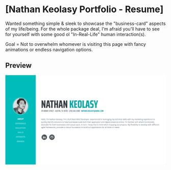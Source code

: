 # [Nathan Keolasy Portfolio - Resume]

Wanted something simple & sleek to showcase the "business-card" aspects of my life/being. For the whole package deal, I'm afraid you'll have to see for yourself with some good ol "In-Real-Life" human interaction(s).

Goal = Not to overwhelm whomever is visiting this page with fancy animations or endless navigation options.

## Preview

![Preview](./img/preview.jpg)
